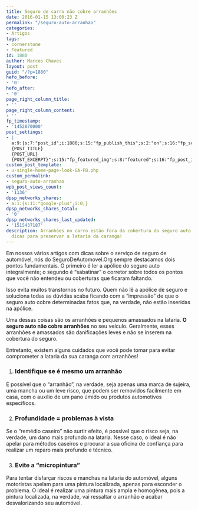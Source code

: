 ```yaml
---
title: Seguro de carro não cobre arranhões
date: 2016-01-15 13:00:23 Z
permalink: "/seguro-auto-arranhao"
categories:
- Artigos
tags:
- cornerstone
- Featured
id: 1880
author: Marcos Chaves
layout: post
guid: "/?p=1880"
hefo_before:
- '0'
hefo_after:
- '0'
page_right_column_title:
- ''
page_right_column_content:
- ''
fp_timestamp:
- '1452870000'
post_settings:
- |
  a:9:{s:7:"post_id";i:1880;s:15:"fp_publish_this";s:2:"on";s:16:"fp_schedule_this";s:3:"yes";s:11:"fp_datetime";s:16:"2016/01/15 13:00";s:18:"fp_timezone_offset";s:3:"120";s:8:"msg_body";s:66:"Novo post no {SITE_NAME}
  {POST_TITLE}
  {POST_URL}
  {POST_EXCERPT}";s:15:"fp_featured_img";s:8:"featured";s:16:"fp_post_img_text";s:0:"";s:5:"pages";a:2:{i:0;s:3:"own";i:1;s:15:"520743491417556";}}
custom_post_template:
- u-single-home-page-look-GA-FB.php
custom_permalink:
- seguro-auto-arranhao
wpb_post_views_count:
- '1136'
dpsp_networks_shares:
- a:1:{s:11:"google-plus";i:0;}
dpsp_networks_shares_total:
- '0'
dpsp_networks_shares_last_updated:
- '1515437187'
description: Arranhões no carro estão fora da cobertura do seguro auto. Veja algumas
  dicas para preservar a lataria da caranga!
---
```


Em nossos vários artigos com dicas sobre o serviço de seguro de automóvel, nós do SeguroDeAutomovel.Org sempre destacamos dois pontos fundamentais. O primeiro é ler a apólice do seguro auto integralmente; o segundo é “sabatinar” o corretor sobre todos os pontos que você não entendeu ou coberturas que ficaram faltando.

Isso evita muitos transtornos no futuro. Quem não lê a apólice de seguro e soluciona todas as dúvidas acaba ficando com a “impressão” de que o seguro auto cobre determinadas fatos que, na verdade, não estão inseridas na apólice.

Uma dessas coisas são os arranhões e pequenos amassados na lataria. **O seguro auto não cobre arranhões** no seu veículo. Geralmente, esses arranhões e amassados são danificações leves e não se inserem na cobertura do seguro.

Entretanto, existem alguns cuidados que você pode tomar para evitar comprometer a lataria da sua caranga com arranhões!

  1. ### **Identifique se é mesmo um arranhão**

É possível que o “arranhão”, na verdade, seja apenas uma marca de sujeira, uma mancha ou um leve risco, que podem ser removidos facilmente em casa, com o auxílio de um pano úmido ou produtos automotivos específicos.

<ol start="2">
  <li>
    <h3>
      <strong>Profundidade = problemas à vista</strong>
    </h3>
  </li>
</ol>

Se o “remédio caseiro” não surtir efeito, é possível que o risco seja, na verdade, um dano mais profundo na lataria. Nesse caso, o ideal é não apelar para métodos caseiros e procurar a sua oficina de confiança para realizar um reparo mais profundo e técnico.

<ol start="3">
  <li>
    <h3>
      <strong>Evite a “micropintura”</strong>
    </h3>
  </li>
</ol>

Para tentar disfarçar riscos e manchas na lataria do automóvel, alguns motoristas apelam para uma pintura localizada, apenas para esconder o problema. O ideal é realizar uma pintura mais ampla e homogênea, pois a pintura localizada, na verdade, vai ressaltar o arranhão e acabar desvalorizando seu automóvel.